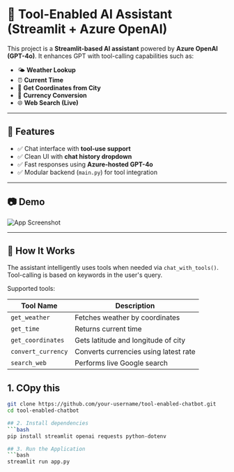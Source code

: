 # 🤖 Tool-Enabled AI Assistant (Streamlit + Azure OpenAI)

This project is a **Streamlit-based AI assistant** powered by **Azure OpenAI (GPT-4o)**. It enhances GPT with tool-calling capabilities such as:

- 🌤️ **Weather Lookup**
- ⏰ **Current Time**
- 📍 **Get Coordinates from City**
- 💱 **Currency Conversion**
- 🌐 **Web Search (Live)**

---

## 🚀 Features

- ✅ Chat interface with **tool-use support**
- ✅ Clean UI with **chat history dropdown**
- ✅ Fast responses using **Azure-hosted GPT-4o**
- ✅ Modular backend (`main.py`) for tool integration

---

## 📷 Demo

![App Screenshot](https://via.placeholder.com/800x400?text=Your+Screenshot+Here)



---

## 🧠 How It Works

The assistant intelligently uses tools when needed via `chat_with_tools()`. Tool-calling is based on keywords in the user's query.

Supported tools:

| Tool Name         | Description                         |
|------------------|-------------------------------------|
| `get_weather`    | Fetches weather by coordinates      |
| `get_time`       | Returns current time                |
| `get_coordinates`| Gets latitude and longitude of city |
| `convert_currency`| Converts currencies using latest rate |
| `search_web`     | Performs live Google search         |

## 1. COpy this 
```bash
git clone https://github.com/your-username/tool-enabled-chatbot.git
cd tool-enabled-chatbot

## 2. Install dependencies
```bash
pip install streamlit openai requests python-dotenv

## 3. Run the Application
```bash
streamlit run app.py


